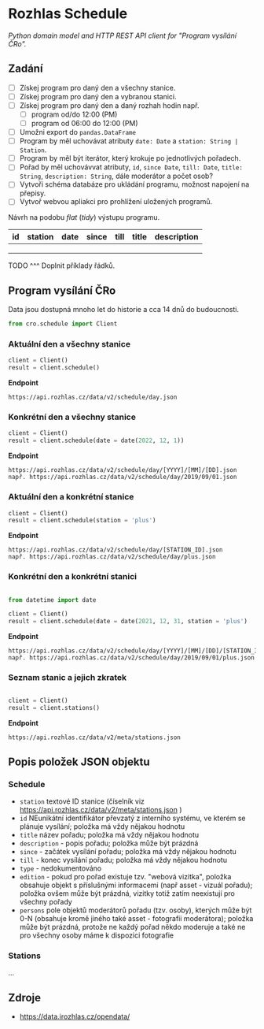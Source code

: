 # Rozhlas Schedule 

_Python domain model and HTTP REST API client for "Program vysílání ČRo"._

## Zadání

- [ ] Získej program pro daný den a všechny stanice.
- [ ] Získej program pro daný den a vybranou stanici.
- [ ] Získej program pro daný den a daný rozhah hodin např.
  - [ ] program od/do 12:00 (PM)
  - [ ] program od 06:00 do 12:00 (PM)
- [ ] Umožni export do `pandas.DataFrame`
- [ ] Program by měl uchovávat atributy `date: Date` a `station: String | Station`.
- [ ] Program by měl být iterátor, který krokuje po jednotlivých pořadech.
- [ ] Pořad by měl uchovávvat atributy, `id`, `since Date`, `till: Date`, `title: String`, `description: String`, dále moderátor a počet osob?
- [ ] Vytvoři schéma databáze pro ukládání programu, možnost napojení na přepisy.
- [ ] Vytvoř webvou apliakci pro prohlížení uložených programů.

Návrh na podobu _flat_ (_tidy_) výstupu programu.

|id|station|date|since|till|title|description|
|--|-------|----|-----|----|-----|-----------|
| | | | | | | |
| | | | | | | |
| | | | | | | |

TODO ^^^ Doplnit příklady řádků.


## Program vysílání ČRo

Data jsou dostupná mnoho let do historie a cca 14 dnů do budoucnosti.

```python
from cro.schedule import Client
```

### Aktuální den a všechny stanice

```python
client = Client()
result = client.schedule()
```
__Endpoint__
```
https://api.rozhlas.cz/data/v2/schedule/day.json
```

### Konkrétní den a všechny stanice

```python
client = Client()
result = client.schedule(date = date(2022, 12, 1))
```
__Endpoint__
```
https://api.rozhlas.cz/data/v2/schedule/day/[YYYY]/[MM]/[DD].json
např. https://api.rozhlas.cz/data/v2/schedule/day/2019/09/01.json
```

### Aktuální den a konkrétní stanice

```python
client = Client()
result = client.schedule(station = 'plus')
```
__Endpoint__
```
https://api.rozhlas.cz/data/v2/schedule/day/[STATION_ID].json
např. https://api.rozhlas.cz/data/v2/schedule/day/plus.json
```

### Konkrétní den a konkrétní stanici

```python

from datetime import date

client = Client()
result = client.schedule(date = date(2021, 12, 31, station = 'plus')
```
__Endpoint__
```
https://api.rozhlas.cz/data/v2/schedule/day/[YYYY]/[MM]/[DD]/[STATION_ID].json
např. https://api.rozhlas.cz/data/v2/schedule/day/2019/09/01/plus.json
```

### Seznam stanic a jejich zkratek

```python

client = Client()
result = client.stations()
```
__Endpoint__
```
https://api.rozhlas.cz/data/v2/meta/stations.json
```

## Popis položek JSON objektu

### Schedule

- `station` textové ID stanice (číselník viz https://api.rozhlas.cz/data/v2/meta/stations.json )
- `id` NEunikátní identifikátor převzatý z interního systému, ve kterém se plánuje vysílání; položka má vždy nějakou hodnotu
- `title` název pořadu; položka má vždy nějakou hodnotu
- `description` - popis pořadu; položka může být prázdná
- `since` - začátek vysílání pořadu; položka má vždy nějakou hodnotu
- `till` - konec vysílání pořadu; položka má vždy nějakou hodnotu
- `type` - nedokumentováno
- `edition` - pokud pro pořad existuje tzv. "webová vizitka", položka obsahuje objekt s příslušnými informacemi (např asset - vizuál pořadu); položka ovšem může být prázdná, vizitky totiž zatím neexistují pro všechny pořady
- `persons` pole objektů moderátorů pořadu (tzv. osoby), kterých může být 0-N (obsahuje kromě jiného také asset - fotografii moderátora); položka může být prázdná, protože ne každý pořad někdo moderuje a také ne pro všechny osoby máme k dispozici fotografie

### Stations

...

## Zdroje
- https://data.irozhlas.cz/opendata/
